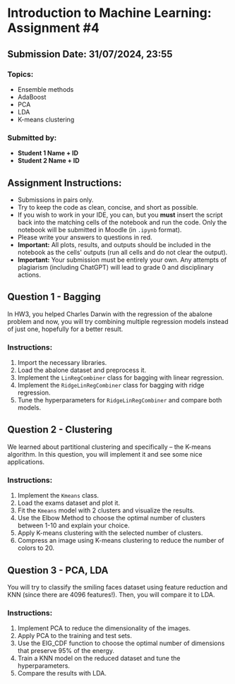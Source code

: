 # Introduction to Machine Learning: Assignment #4

## Submission Date: 31/07/2024, 23:55

### Topics:
- Ensemble methods
- AdaBoost
- PCA
- LDA
- K-means clustering

### Submitted by:
- **Student 1 Name + ID**
- **Student 2 Name + ID**

## Assignment Instructions:
- Submissions in pairs only.
- Try to keep the code as clean, concise, and short as possible.
- If you wish to work in your IDE, you can, but you **must** insert the script back into the matching cells of the notebook and run the code. Only the notebook will be submitted in Moodle (in `.ipynb` format).
- Please write your answers to questions in red.
- **Important:** All plots, results, and outputs should be included in the notebook as the cells' outputs (run all cells and do not clear the output).
- **Important:** Your submission must be entirely your own. Any attempts of plagiarism (including ChatGPT) will lead to grade 0 and disciplinary actions.

## Question 1 - Bagging
In HW3, you helped Charles Darwin with the regression of the abalone problem and now, you will try combining multiple regression models instead of just one, hopefully for a better result.

### Instructions:
1. Import the necessary libraries.
2. Load the abalone dataset and preprocess it.
3. Implement the `LinRegCombiner` class for bagging with linear regression.
4. Implement the `RidgeLinRegCombiner` class for bagging with ridge regression.
5. Tune the hyperparameters for `RidgeLinRegCombiner` and compare both models.

## Question 2 - Clustering
We learned about partitional clustering and specifically – the K-means algorithm. In this question, you will implement it and see some nice applications.

### Instructions:
1. Implement the `Kmeans` class.
2. Load the exams dataset and plot it.
3. Fit the `Kmeans` model with 2 clusters and visualize the results.
4. Use the Elbow Method to choose the optimal number of clusters between 1-10 and explain your choice.
5. Apply K-means clustering with the selected number of clusters.
6. Compress an image using K-means clustering to reduce the number of colors to 20.

## Question 3 - PCA, LDA
You will try to classify the smiling faces dataset using feature reduction and KNN (since there are 4096 features!). Then, you will compare it to LDA.

### Instructions:
1. Implement PCA to reduce the dimensionality of the images.
2. Apply PCA to the training and test sets.
3. Use the EIG_CDF function to choose the optimal number of dimensions that preserve 95% of the energy.
4. Train a KNN model on the reduced dataset and tune the hyperparameters.
5. Compare the results with LDA.
